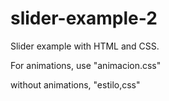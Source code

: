 # slider-example-2

Slider example with HTML and CSS. 

For animations, use "animacion.css"

without animations, "estilo,css"
